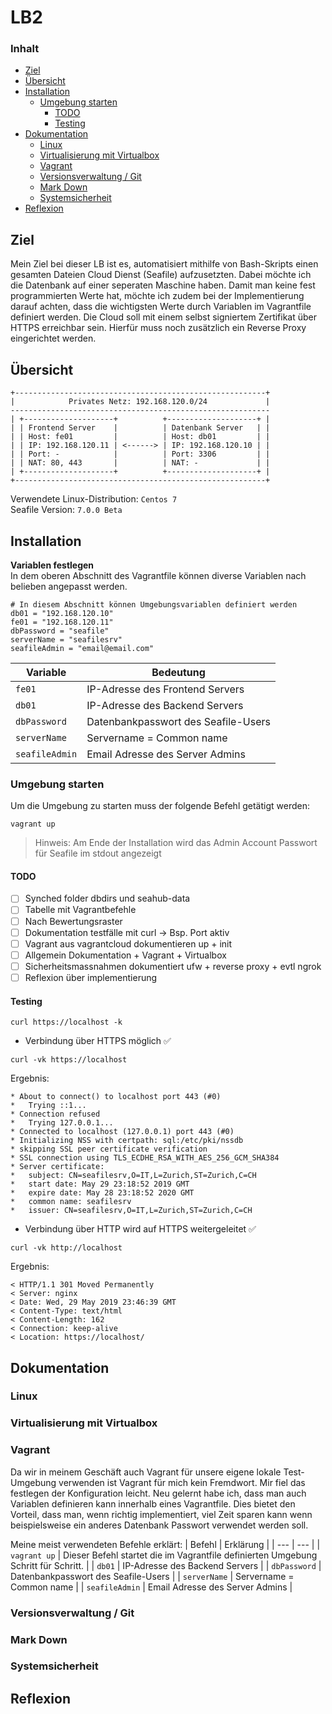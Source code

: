 # LB2 <!-- omit in toc -->
### Inhalt <!-- omit in toc -->
- [Ziel](#ziel)
- [Übersicht](#%C3%BCbersicht)
- [Installation](#installation)
  - [Umgebung starten](#umgebung-starten)
    - [TODO](#todo)
    - [Testing](#testing)
- [Dokumentation](#dokumentation)
  - [Linux](#linux)
  - [Virtualisierung mit Virtualbox](#virtualisierung-mit-virtualbox)
  - [Vagrant](#vagrant)
  - [Versionsverwaltung / Git](#versionsverwaltung--git)
  - [Mark Down](#mark-down)
  - [Systemsicherheit](#systemsicherheit)
- [Reflexion](#reflexion)

## Ziel
Mein Ziel bei dieser LB ist es, automatisiert mithilfe von Bash-Skripts einen gesamten Dateien Cloud Dienst (Seafile) aufzusetzten. Dabei möchte ich die Datenbank auf einer seperaten Maschine haben. Damit man keine fest programmierten Werte hat, möchte ich zudem bei der Implementierung darauf achten, dass die wichtigsten Werte durch Variablen im Vagrantfile definiert werden. Die Cloud soll mit einem selbst signiertem Zertifikat über HTTPS erreichbar sein. Hierfür muss noch zusätzlich ein Reverse Proxy eingerichtet werden.

## Übersicht
```
+--------------------------------------------------------+                                  
|            Privates Netz: 192.168.120.0/24             |                                  
----------------------------------------------------------                                  
| +--------------------+          +--------------------+ |                                  
| | Frontend Server    |          | Datenbank Server   | |                                  
| | Host: fe01         |          | Host: db01         | |                                  
| | IP: 192.168.120.11 | <------> | IP: 192.168.120.10 | |                                  
| | Port: -            |          | Port: 3306         | |                                  
| | NAT: 80, 443       |          | NAT: -             | |                                  
| +--------------------+          +--------------------+ |                                  
+--------------------------------------------------------+
```
Verwendete Linux-Distribution: `Centos 7`  
Seafile Version: `7.0.0 Beta`  

## Installation
**Variablen festlegen**  
In dem oberen Abschnitt des Vagrantfile können diverse Variablen nach belieben angepasst werden.
```
# In diesem Abschnitt können Umgebungsvariablen definiert werden
db01 = "192.168.120.10"
fe01 = "192.168.120.11"
dbPassword = "seafile"
serverName = "seafilesrv"
seafileAdmin = "email@email.com"
```

| Variable | Bedeutung |
| --- | --- |
| `fe01` | IP-Adresse des Frontend Servers | 
| `db01` | IP-Adresse des Backend Servers |
| `dbPassword` | Datenbankpasswort des Seafile-Users |
| `serverName` | Servername = Common name |
| `seafileAdmin` | Email Adresse des Server Admins |

### Umgebung starten  
Um die Umgebung zu starten muss der folgende Befehl getätigt werden:  
```
vagrant up
```

> Hinweis: Am Ende der Installation wird das Admin Account Passwort für Seafile im stdout angezeigt

#### TODO
- [ ] Synched folder dbdirs und seahub-data
- [ ] Tabelle mit Vagrantbefehle
- [ ] Nach Bewertungsraster
- [ ] Dokumentation testfälle mit curl -> Bsp. Port aktiv
- [ ] Vagrant aus vagrantcloud dokumentieren up + init
- [ ] Allgemein Dokumentation + Vagrant + Virtualbox 
- [ ] Sicherheitsmassnahmen dokumentiert ufw + reverse proxy + evtl ngrok
- [ ] Reflexion über implementierung

#### Testing
```curl https://localhost -k```
- Verbindung über HTTPS möglich ✅
```
curl -vk https://localhost
```
Ergebnis:
```
* About to connect() to localhost port 443 (#0)
*   Trying ::1...
* Connection refused
*   Trying 127.0.0.1...
* Connected to localhost (127.0.0.1) port 443 (#0)
* Initializing NSS with certpath: sql:/etc/pki/nssdb
* skipping SSL peer certificate verification
* SSL connection using TLS_ECDHE_RSA_WITH_AES_256_GCM_SHA384
* Server certificate:
* 	subject: CN=seafilesrv,O=IT,L=Zurich,ST=Zurich,C=CH
* 	start date: May 29 23:18:52 2019 GMT
* 	expire date: May 28 23:18:52 2020 GMT
* 	common name: seafilesrv
* 	issuer: CN=seafilesrv,O=IT,L=Zurich,ST=Zurich,C=CH
```
- Verbindung über HTTP wird auf HTTPS weitergeleitet ✅
```
curl -vk http://localhost
```
Ergebnis:
```
< HTTP/1.1 301 Moved Permanently
< Server: nginx
< Date: Wed, 29 May 2019 23:46:39 GMT
< Content-Type: text/html
< Content-Length: 162
< Connection: keep-alive
< Location: https://localhost/
```
## Dokumentation
### Linux

### Virtualisierung mit Virtualbox

### Vagrant 
Da wir in meinem Geschäft auch Vagrant für unsere eigene lokale Test-Umgebung verwenden ist Vagrant für mich kein Fremdwort. Mir fiel das festlegen der Konfiguration leicht. Neu gelernt habe ich, dass man auch Variablen definieren kann innerhalb eines Vagrantfile. Dies bietet den Vorteil, dass man, wenn richtig implementiert, viel Zeit sparen kann wenn beispielsweise ein anderes Datenbank Passwort verwendet werden soll.

Meine meist verwendeten Befehle erklärt:
| Befehl | Erklärung |
| --- | --- |
| `vagrant up` | Dieser Befehl startet die im Vagrantfile definierten Umgebung Schritt für Schritt. | 
| `db01` | IP-Adresse des Backend Servers |
| `dbPassword` | Datenbankpasswort des Seafile-Users |
| `serverName` | Servername = Common name |
| `seafileAdmin` | Email Adresse des Server Admins |

### Versionsverwaltung / Git

### Mark Down

### Systemsicherheit

## Reflexion